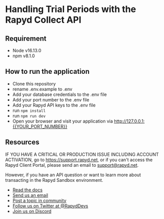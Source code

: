 # Handling Trial Periods with the Rapyd Collect API

## Requirement
- Node v16.13.0
- npm v8.1.0

## How to run the application
- Clone this repository
- rename .env.example to .env
- Add your database credentials to the .env file
- Add your port number to the .env file
- Add your Rapyd API keys to the .env file
- run  `npm install`
- run `npm run dev`
- Open your browser and visit your application via http://127.0.0.1:{{YOUR_PORT_NUMBER}}

## Resources
IF YOU HAVE A CRITICAL OR PRODUCTION ISSUE INCLUDING ACCOUNT ACTIVATION, go to https://support.rapyd.net, or if you can't access the Rapyd Client Portal, please send an email to support@rapyd.net.

However, if you have an API question or want to learn more about transacting in the Rapyd Sandbox environment. 

- [Read the docs](https://docs.rapyd.net)
- [Send us an email](mailto:community@rapyd.net)<br>
- [Post a topic in community](https://community.rapyd.net)<br>
- [Follow us on Twitter at @RapydDevs](https://twitter.com/RapydDevs)<br>
- [Join us on Discord](https://discord.com/invite/Sq38qzcYHv)
